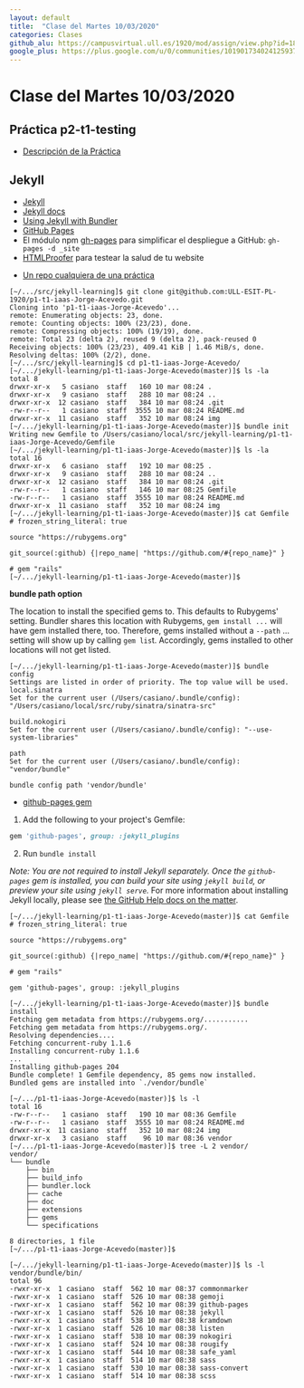 ```yaml
---
layout: default
title:  "Clase del Martes 10/03/2020"
categories: Clases
github_alu: https://campusvirtual.ull.es/1920/mod/assign/view.php?id=187733
google_plus: https://plus.google.com/u/0/communities/101901734024125937720
---
```


# Clase del Martes 10/03/2020


## Práctica p2-t1-testing

* [Descripción de la Práctica]({{site.baseurl}}/tema1-introduccion-a-javascript/practicas/p2-t1-testing/)

## Jekyll


* [Jekyll]({{site.baseurl}}/tema1-introduccion-a-javascript/jekyll/)
* [Jekyll docs](https://jekyllrb.com/docs/)
* [Using Jekyll with Bundler](https://jekyllrb.com/tutorials/using-jekyll-with-bundler/)
* [GitHub Pages](https://pages.github.com/)
* El módulo npm [gh-pages](https://www.npmjs.com/package/gh-pages) para simplificar el despliegue a GitHub: `gh-pages -d _site`
* [HTMLProofer](https://github.com/gjtorikian/html-proofer) para testear la salud de  tu website


- [Un repo cualquiera de una práctica](https://github.com/ULL-ESIT-PL-1920/p1-t1-iaas-Jorge-Acevedo)
  
```
[~/.../src/jekyll-learning]$ git clone git@github.com:ULL-ESIT-PL-1920/p1-t1-iaas-Jorge-Acevedo.git
Cloning into 'p1-t1-iaas-Jorge-Acevedo'...
remote: Enumerating objects: 23, done.
remote: Counting objects: 100% (23/23), done.
remote: Compressing objects: 100% (19/19), done.
remote: Total 23 (delta 2), reused 9 (delta 2), pack-reused 0
Receiving objects: 100% (23/23), 409.41 KiB | 1.46 MiB/s, done.
Resolving deltas: 100% (2/2), done.
[~/.../src/jekyll-learning]$ cd p1-t1-iaas-Jorge-Acevedo/
[~/.../jekyll-learning/p1-t1-iaas-Jorge-Acevedo(master)]$ ls -la
total 8
drwxr-xr-x   5 casiano  staff   160 10 mar 08:24 .
drwxr-xr-x   9 casiano  staff   288 10 mar 08:24 ..
drwxr-xr-x  12 casiano  staff   384 10 mar 08:24 .git
-rw-r--r--   1 casiano  staff  3555 10 mar 08:24 README.md
drwxr-xr-x  11 casiano  staff   352 10 mar 08:24 img
[~/.../jekyll-learning/p1-t1-iaas-Jorge-Acevedo(master)]$ bundle init
Writing new Gemfile to /Users/casiano/local/src/jekyll-learning/p1-t1-iaas-Jorge-Acevedo/Gemfile
[~/.../jekyll-learning/p1-t1-iaas-Jorge-Acevedo(master)]$ ls -la
total 16
drwxr-xr-x   6 casiano  staff   192 10 mar 08:25 .
drwxr-xr-x   9 casiano  staff   288 10 mar 08:24 ..
drwxr-xr-x  12 casiano  staff   384 10 mar 08:24 .git
-rw-r--r--   1 casiano  staff   146 10 mar 08:25 Gemfile
-rw-r--r--   1 casiano  staff  3555 10 mar 08:24 README.md
drwxr-xr-x  11 casiano  staff   352 10 mar 08:24 img
[~/.../jekyll-learning/p1-t1-iaas-Jorge-Acevedo(master)]$ cat Gemfile
# frozen_string_literal: true

source "https://rubygems.org"

git_source(:github) {|repo_name| "https://github.com/#{repo_name}" }

# gem "rails"
[~/.../jekyll-learning/p1-t1-iaas-Jorge-Acevedo(master)]$
```

**bundle path option**

The location to install the specified gems to. This defaults to Rubygems' setting. Bundler shares this location with Rubygems, `gem install ...` will have gem installed there, too. Therefore, gems installed without a `--path` ... setting will show up by calling `gem lis`t. Accordingly, gems installed to other locations will not get listed.

```
[~/.../jekyll-learning/p1-t1-iaas-Jorge-Acevedo(master)]$ bundle config
Settings are listed in order of priority. The top value will be used.
local.sinatra
Set for the current user (/Users/casiano/.bundle/config): "/Users/casiano/local/src/ruby/sinatra/sinatra-src"

build.nokogiri
Set for the current user (/Users/casiano/.bundle/config): "--use-system-libraries"

path
Set for the current user (/Users/casiano/.bundle/config): "vendor/bundle"
```

```
bundle config path 'vendor/bundle'
```

* [github-pages gem](https://github.com/github/pages-gem)

1. Add the following to your project's Gemfile:  

  ```ruby
  gem 'github-pages', group: :jekyll_plugins
  ```

2. Run `bundle install`

*Note: You are not required to install Jekyll separately. Once the `github-pages` gem is installed, you can build your site using `jekyll build`, or preview your site using `jekyll serve`.* For more information about installing Jekyll locally, please see [the GitHub Help docs on the matter](https://help.github.com/articles/using-jekyll-with-pages#installing-jekyll).

```
[~/.../jekyll-learning/p1-t1-iaas-Jorge-Acevedo(master)]$ cat Gemfile
# frozen_string_literal: true

source "https://rubygems.org"

git_source(:github) {|repo_name| "https://github.com/#{repo_name}" }

# gem "rails"

gem 'github-pages', group: :jekyll_plugins
```

```
[~/.../jekyll-learning/p1-t1-iaas-Jorge-Acevedo(master)]$ bundle install
Fetching gem metadata from https://rubygems.org/...........
Fetching gem metadata from https://rubygems.org/.
Resolving dependencies....
Fetching concurrent-ruby 1.1.6
Installing concurrent-ruby 1.1.6
...
Installing github-pages 204
Bundle complete! 1 Gemfile dependency, 85 gems now installed.
Bundled gems are installed into `./vendor/bundle`
```

```
[~/.../p1-t1-iaas-Jorge-Acevedo(master)]$ ls -l
total 16
-rw-r--r--   1 casiano  staff   190 10 mar 08:36 Gemfile
-rw-r--r--   1 casiano  staff  3555 10 mar 08:24 README.md
drwxr-xr-x  11 casiano  staff   352 10 mar 08:24 img
drwxr-xr-x   3 casiano  staff    96 10 mar 08:36 vendor
[~/.../p1-t1-iaas-Jorge-Acevedo(master)]$ tree -L 2 vendor/
vendor/
└── bundle
    ├── bin
    ├── build_info
    ├── bundler.lock
    ├── cache
    ├── doc
    ├── extensions
    ├── gems
    └── specifications

8 directories, 1 file
[~/.../p1-t1-iaas-Jorge-Acevedo(master)]$
```

```
[~/.../jekyll-learning/p1-t1-iaas-Jorge-Acevedo(master)]$ ls -l vendor/bundle/bin/
total 96
-rwxr-xr-x  1 casiano  staff  562 10 mar 08:37 commonmarker
-rwxr-xr-x  1 casiano  staff  526 10 mar 08:38 gemoji
-rwxr-xr-x  1 casiano  staff  562 10 mar 08:39 github-pages
-rwxr-xr-x  1 casiano  staff  526 10 mar 08:38 jekyll
-rwxr-xr-x  1 casiano  staff  538 10 mar 08:38 kramdown
-rwxr-xr-x  1 casiano  staff  526 10 mar 08:38 listen
-rwxr-xr-x  1 casiano  staff  538 10 mar 08:39 nokogiri
-rwxr-xr-x  1 casiano  staff  524 10 mar 08:38 rougify
-rwxr-xr-x  1 casiano  staff  544 10 mar 08:38 safe_yaml
-rwxr-xr-x  1 casiano  staff  514 10 mar 08:38 sass
-rwxr-xr-x  1 casiano  staff  530 10 mar 08:38 sass-convert
-rwxr-xr-x  1 casiano  staff  514 10 mar 08:38 scss
```


